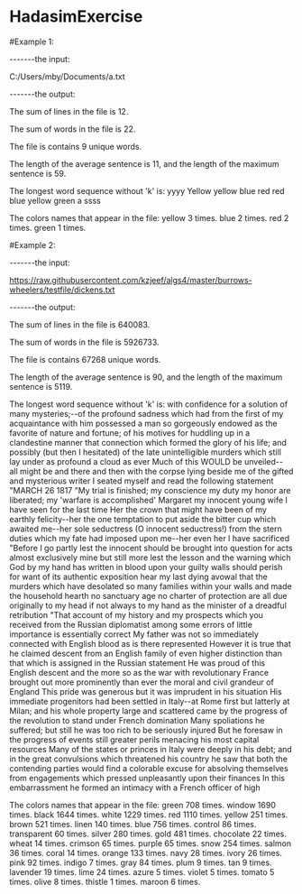 # HadasimExercise

#Example 1:

-------the input:

C:/Users/mby/Documents/a.txt

-------the output:

The sum of lines in the file is 12.

The sum of words in the file is 22.

The file is contains 9 unique words.

The length of the average sentence is 11, and the length of the maximum sentence is 59.

The longest word sequence without 'k' is:
yyyy Yellow yellow blue red red blue yellow green a ssss

The colors names that appear in the file:
yellow 3 times.
blue 2 times.
red 2 times.
green 1 times.


#Example 2:

-------the input:

https://raw.githubusercontent.com/kzjeef/algs4/master/burrows-wheelers/testfile/dickens.txt

-------the output:

The sum of lines in the file is 640083.

The sum of words in the file is 5926733.

The file is contains 67268 unique words.

The length of the average sentence is 90, and the length of the maximum sentence is 5119.

The longest word sequence without 'k' is:
with confidence for a solution of many mysteries;--of the profound sadness which had from the first of my acquaintance with him possessed a man so gorgeously endowed as the favorite of nature and fortune; of his motives for huddling up in a clandestine manner that connection which formed the glory of his life; and possibly (but then I hesitated) of the late unintelligible murders which still lay under as profound a cloud as ever  Much of this WOULD be unveiled-- all might be and there and then with the corpse lying beside me of the gifted and mysterious writer I seated myself and read the following statement   "MARCH 26 1817  "My trial is finished; my conscience my duty my honor are liberated; my 'warfare is accomplished'  Margaret my innocent young wife I have seen for the last time  Her the crown that might have been of my earthly felicity--her the one temptation to put aside the bitter cup which awaited me--her sole seductress (O innocent seductress!) from the stern duties which my fate had imposed upon me--her even her I have sacrificed  "Before I go partly lest the innocent should be brought into question for acts almost exclusively mine but still more lest the lesson and the warning which God by my hand has written in blood upon your guilty walls should perish for want of its authentic exposition hear my last dying avowal that the murders which have desolated so many families within your walls and made the household hearth no sanctuary age no charter of protection are all due originally to my head if not always to my hand as the minister of a dreadful retribution  "That account of my history and my prospects which you received from the Russian diplomatist among some errors of little importance is essentially correct  My father was not so immediately connected with English blood as is there represented However it is true that he claimed descent from an English family of even higher distinction than that which is assigned in the Russian statement  He was proud of this English descent and the more so as the war with revolutionary France brought out more prominently than ever the moral and civil grandeur of England This pride was generous but it was imprudent in his situation His immediate progenitors had been settled in Italy--at Rome first but latterly at Milan; and his whole property large and 
scattered came by the progress of the revolution to stand under French domination  Many spoliations he suffered; but still he was too rich to be seriously injured  But he foresaw in the progress 
of events still greater perils menacing his most capital resources Many of the states or princes in Italy were deeply in his debt; and in the great convulsions which threatened his country he saw that both the contending parties would find a colorable excuse for absolving themselves from engagements which pressed unpleasantly upon their finances  In this embarrassment he formed an intimacy with a French officer of high

The colors names that appear in the file:
green 708 times.
window 1690 times.
black 1644 times.
white 1229 times.
red 1110 times.
yellow 251 times.
brown 521 times.
linen 140 times.
blue 756 times.
control 86 times.
transparent 60 times.
silver 280 times.
gold 481 times.
chocolate 22 times.
wheat 14 times.
crimson 65 times.
purple 65 times.
snow 254 times.
salmon 36 times.
coral 14 times.
orange 133 times.
navy 28 times.
ivory 26 times.
pink 92 times.
indigo 7 times.
gray 84 times.
plum 9 times.
tan 9 times.
lavender 19 times.
lime 24 times.
azure 5 times.
violet 5 times.
tomato 5 times.
olive 8 times.
thistle 1 times.
maroon 6 times.
